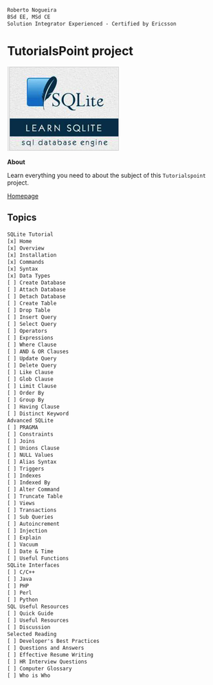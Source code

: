 ```
Roberto Nogueira  
BSd EE, MSd CE
Solution Integrator Experienced - Certified by Ericsson
```
# TutorialsPoint project

![tutorialspoint image](images/tutorialspoint.png)

**About**

Learn everything you need to about the subject of this `Tutorialspoint` project.

[Homepage](https://www.tutorialspoint.com/sqlite/index.htm)

## Topics
```
SQLite Tutorial
[x] Home
[x] Overview
[x] Installation
[x] Commands
[x] Syntax
[x] Data Types
[ ] Create Database
[ ] Attach Database
[ ] Detach Database
[ ] Create Table
[ ] Drop Table
[ ] Insert Query
[ ] Select Query
[ ] Operators
[ ] Expressions
[ ] Where Clause
[ ] AND & OR Clauses
[ ] Update Query
[ ] Delete Query
[ ] Like Clause
[ ] Glob Clause
[ ] Limit Clause
[ ] Order By
[ ] Group By
[ ] Having Clause
[ ] Distinct Keyword
Advanced SQLite
[ ] PRAGMA
[ ] Constraints
[ ] Joins
[ ] Unions Clause
[ ] NULL Values
[ ] Alias Syntax
[ ] Triggers
[ ] Indexes
[ ] Indexed By
[ ] Alter Command
[ ] Truncate Table
[ ] Views
[ ] Transactions
[ ] Sub Queries
[ ] Autoincrement
[ ] Injection
[ ] Explain
[ ] Vacuum
[ ] Date & Time
[ ] Useful Functions
SQLite Interfaces
[ ] C/C++
[ ] Java
[ ] PHP
[ ] Perl
[ ] Python
SQL Useful Resources
[ ] Quick Guide
[ ] Useful Resources
[ ] Discussion
Selected Reading
[ ] Developer's Best Practices
[ ] Questions and Answers
[ ] Effective Resume Writing
[ ] HR Interview Questions
[ ] Computer Glossary
[ ] Who is Who
```
